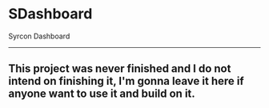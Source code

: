 # SDashboard
Syrcon Dashboard

---------------------------------------------------------------------------------------------------------------------------------------
This project was never finished and I do not intend on finishing it, I'm gonna leave it here if anyone want to use it and build on it.
---------------------------------------------------------------------------------------------------------------------------------------
